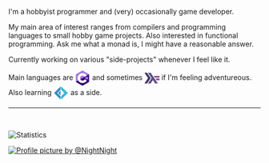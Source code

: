 I'm a hobbyist programmer and (very) occasionally game developer.

My main area of interest ranges from compilers and programming languages to small hobby game projects. Also interested in functional programming. Ask me what a monad is, I might have a reasonable answer.

Currently working on various "side-projects" whenever I feel like it.

Main languages are <a href="https://github.com/thinker227?tab=repositories&type=source&language=c%23&sort=stargazers"><img src="./csharp.png" width="30" height="30" align=center alt="C#" title="Repos written in C#"></a> and sometimes <a href="https://github.com/thinker227?tab=repositories&type=source&language=haskell&sort=stargazers"><img src="./haskell.png" width="30" height="30" align=center alt="Haskell" title="Repos written in Haskell"></a> if I'm feeling adventureous. Also learning <a href="https://www.google.com/teapot"><img src="./fsharp.png" width="30" height="30" align=center alt="F#" title="I don't have any repos written in F# yet qwq"></a> as a side.

---

<br>

![Statistics](https://github-readme-stats.vercel.app/api?username=thinker227&show_icons=true&count_private=true&bg_color=45,ff4c21,7492ff&title_color=ffffff&text_color=434343&icon_color=434343&hide_border=true&border_radius=0)

[![Profile picture by @NightNight](https://img.shields.io/static/v1?label=Profile%20picture%20by&message=@NiftyNight&color=1DA1F2&logo=twitter&style=for-the-badge)](https://www.twitter.com/NiftyNight)
